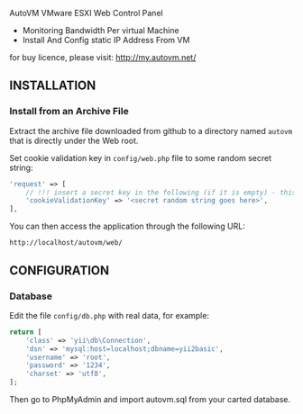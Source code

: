 AutoVM
VMware ESXI Web Control  Panel

* Monitoring Bandwidth Per virtual Machine
* Install And Config static IP Address From VM

for buy licence, please visit:
http://my.autovm.net/




INSTALLATION
------------

### Install from an Archive File

Extract the archive file downloaded from github to
a directory named `autovm` that is directly under the Web root.

Set cookie validation key in `config/web.php` file to some random secret string:

```php
'request' => [
    // !!! insert a secret key in the following (if it is empty) - this is required by cookie validation
    'cookieValidationKey' => '<secret random string goes here>',
],
```

You can then access the application through the following URL:

~~~
http://localhost/autovm/web/
~~~

CONFIGURATION
-------------

### Database

Edit the file `config/db.php` with real data, for example:

```php
return [
    'class' => 'yii\db\Connection',
    'dsn' => 'mysql:host=localhost;dbname=yii2basic',
    'username' => 'root',
    'password' => '1234',
    'charset' => 'utf8',
];
```

Then go to PhpMyAdmin and import autovm.sql from your carted database.
